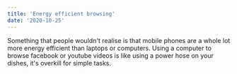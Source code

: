 ```yaml
---
title: 'Energy efficient browsing'
date: '2020-10-25'
---
```


<p>Something that people wouldn't realise is that mobile phones are a whole lot more energy efficient than laptops or computers. Using a computer to browse facebook or youtube videos is like using a power hose on your dishes, it's overkill for simple tasks.<p>
